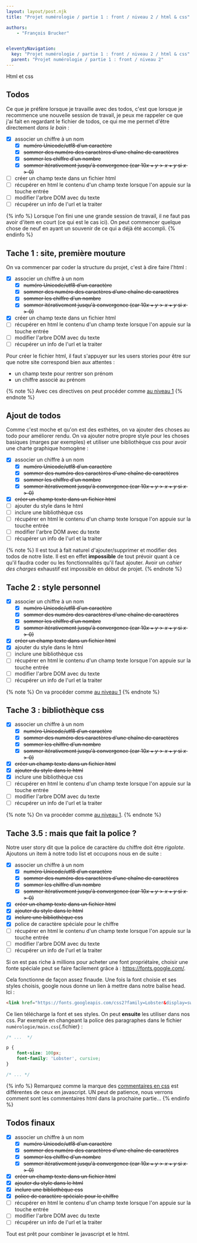 ```yaml
---
layout: layout/post.njk
title: "Projet numérologie / partie 1 : front / niveau 2 / html & css"

authors:
    - "François Brucker"


eleventyNavigation:
  key: "Projet numérologie / partie 1 : front / niveau 2 / html & css"
  parent: "Projet numérologie / partie 1 : front / niveau 2"
---
```


<!-- début résumé -->

Html et css

<!-- fin résumé -->

## Todos

Ce que je préfère lorsque je travaille avec des todos, c'est que lorsque je recommence une nouvelle session de travail, je peux me rappeler ce que j'ai fait en regardant le fichier de todos, ce qui me me permet d'être directement *dans le bain* :

* [X] associer un chiffre à un nom
  * [X] ~~numéro Unicode/utf8 d'un caractère~~
  * [X] ~~sommer des numéro des caractères d'une chaîne de caractères~~
  * [X] ~~sommer les chiffre d'un nombre~~
  * [X] ~~sommer itérativement jusqu'à convergence (car $10x + y > x+y$ si $x > 0$)~~
* [ ] créer un champ texte dans un fichier html
* [ ] récupérer en html le contenu d'un champ texte lorsque l'on appuie sur la touche entrée
* [ ] modifier l'arbre DOM avec du texte
* [ ] récupérer un info de l'url et la traiter

{% info %}
Lorsque l'on fini une une grande session de travail, il ne faut pas avoir d'item en court (ce qui est le cas ici). On peut commencer quelque chose de neuf en ayant un souvenir de ce qui a déjà été accompli.
{% endinfo %}

## Tache 1 : site, première mouture

On va commencer par coder la structure du projet, c'est à dire faire l'html :

* [X] associer un chiffre à un nom
  * [X] ~~numéro Unicode/utf8 d'un caractère~~
  * [X] ~~sommer des numéro des caractères d'une chaîne de caractères~~
  * [X] ~~sommer les chiffre d'un nombre~~
  * [X] ~~sommer itérativement jusqu'à convergence (car $10x + y > x+y$ si $x > 0$)~~
* [X] créer un champ texte dans un fichier html
* [ ] récupérer en html le contenu d'un champ texte lorsque l'on appuie sur la touche entrée
* [ ] modifier l'arbre DOM avec du texte
* [ ] récupérer un info de l'url et la traiter

Pour créer le fichier html, il faut s'appuyer sur les users stories pour être sur que notre site correspond bien aux attentes :

* un champ texte pour rentrer son prénom
* un chiffre associé au prénom

{% note %}
Avec ces directives on peut procéder comme [au niveau 1](../../niveau-1/3-html_css#tache-1)
{% endnote %}

## Ajout de todos

Comme c'est moche et qu'on est des esthètes, on va ajouter des choses au todo pour améliorer rendu. On va ajouter notre propre style pour les choses basiques (marges par exemples) et utiliser une bibliothèque css pour avoir une charte graphique homogène :

* [X] associer un chiffre à un nom
  * [X] ~~numéro Unicode/utf8 d'un caractère~~
  * [X] ~~sommer des numéro des caractères d'une chaîne de caractères~~
  * [X] ~~sommer les chiffre d'un nombre~~
  * [X] ~~sommer itérativement jusqu'à convergence (car $10x + y > x+y$ si $x > 0$)~~
* [X] ~~créer un champ texte dans un fichier html~~
* [ ] ajouter du style dans le html
* [ ] inclure une bibliothèque css
* [ ] récupérer en html le contenu d'un champ texte lorsque l'on appuie sur la touche entrée
* [ ] modifier l'arbre DOM avec du texte
* [ ] récupérer un info de l'url et la traiter

{% note %}
Il est tout à fait naturel d'ajouter/supprimer et modifier des todos de notre liste. Il est en effet **impossible** de tout prévoir quant à ce qu'il faudra coder ou les fonctionnalités qu'il faut ajouter. Avoir un *cahier des charges* exhaustif est impossible en début de projet.
{% endnote %}

## Tache 2 : style personnel

* [X] associer un chiffre à un nom
  * [X] ~~numéro Unicode/utf8 d'un caractère~~
  * [X] ~~sommer des numéro des caractères d'une chaîne de caractères~~
  * [X] ~~sommer les chiffre d'un nombre~~
  * [X] ~~sommer itérativement jusqu'à convergence (car $10x + y > x+y$ si $x > 0$)~~
* [X] ~~créer un champ texte dans un fichier html~~
* [X] ajouter du style dans le html
* [ ] inclure une bibliothèque css
* [ ] récupérer en html le contenu d'un champ texte lorsque l'on appuie sur la touche entrée
* [ ] modifier l'arbre DOM avec du texte
* [ ] récupérer un info de l'url et la traiter

{% note %}
On va procéder comme [au niveau 1](../../niveau-1/3-html_css#tache-2)
{% endnote %}

## Tache 3 : bibliothèque css

* [X] associer un chiffre à un nom
  * [X] ~~numéro Unicode/utf8 d'un caractère~~
  * [X] ~~sommer des numéro des caractères d'une chaîne de caractères~~
  * [X] ~~sommer les chiffre d'un nombre~~
  * [X] ~~sommer itérativement jusqu'à convergence (car $10x + y > x+y$ si $x > 0$)~~
* [X] ~~créer un champ texte dans un fichier html~~
* [X] ~~ajouter du style dans le html~~
* [X] inclure une bibliothèque css
* [ ] récupérer en html le contenu d'un champ texte lorsque l'on appuie sur la touche entrée
* [ ] modifier l'arbre DOM avec du texte
* [ ] récupérer un info de l'url et la traiter

{% note %}
On va procéder comme [au niveau 1](../../niveau-1/3-html_css#tache-3).
{% endnote %}

## Tache 3.5 : mais que fait la police ?

Notre user story dit que la police de caractère du chiffre doit être *rigolote*. Ajoutons un item à notre todo list et occupons nous en de suite :

* [X] associer un chiffre à un nom
  * [X] ~~numéro Unicode/utf8 d'un caractère~~
  * [X] ~~sommer des numéro des caractères d'une chaîne de caractères~~
  * [X] ~~sommer les chiffre d'un nombre~~
  * [X] ~~sommer itérativement jusqu'à convergence (car $10x + y > x+y$ si $x > 0$)~~
* [X] ~~créer un champ texte dans un fichier html~~
* [X] ~~ajouter du style dans le html~~
* [X] ~~inclure une bibliothèque css~~
* [X] police de caractère spéciale pour le chiffre
* [ ] récupérer en html le contenu d'un champ texte lorsque l'on appuie sur la touche entrée
* [ ] modifier l'arbre DOM avec du texte
* [ ] récupérer un info de l'url et la traiter

Si on est pas riche à millions pour acheter une font propriétaire, choisir une fonte spéciale peut se faire facilement grâce à : <https://fonts.google.com/>.

Cela fonctionne de façon assez finaude. Une fois la font choisie et ses styles choisis, google nous donne un lien à mettre dans notre balise head. Ici :

```html
<link href="https://fonts.googleapis.com/css2?family=Lobster&display=swap" rel="stylesheet">
```

Ce lien télécharge la font et ses styles. On peut **ensuite** les utiliser dans nos css. Par exemple en changeant la police des paragraphes dans le fichier `numérologie/main.css`{.fichier} :

```css
/* ...  */

p {
    font-size: 100px;
    font-family: 'Lobster', cursive;
}

/* ... */
```

{% info %}
Remarquez comme la marque des [commentaires en css](https://developer.mozilla.org/fr/docs/Web/CSS/Comments) est différentes de ceux en javascript. UN peut de patience, nous verrons comment sont les commentaires html dans la prochaine partie...
{% endinfo %}

## Todos finaux

* [X] associer un chiffre à un nom
  * [X] ~~numéro Unicode/utf8 d'un caractère~~
  * [X] ~~sommer des numéro des caractères d'une chaîne de caractères~~
  * [X] ~~sommer les chiffre d'un nombre~~
  * [X] ~~sommer itérativement jusqu'à convergence (car $10x + y > x+y$ si $x > 0$)~~
* [X] ~~créer un champ texte dans un fichier html~~
* [X] ~~ajouter du style dans le html~~
* [X] ~~inclure une bibliothèque css~~
* [X] ~~police de caractère spéciale pour le chiffre~~
* [ ] récupérer en html le contenu d'un champ texte lorsque l'on appuie sur la touche entrée
* [ ] modifier l'arbre DOM avec du texte
* [ ] récupérer un info de l'url et la traiter

Tout est prêt pour combiner le javascript et le html.
